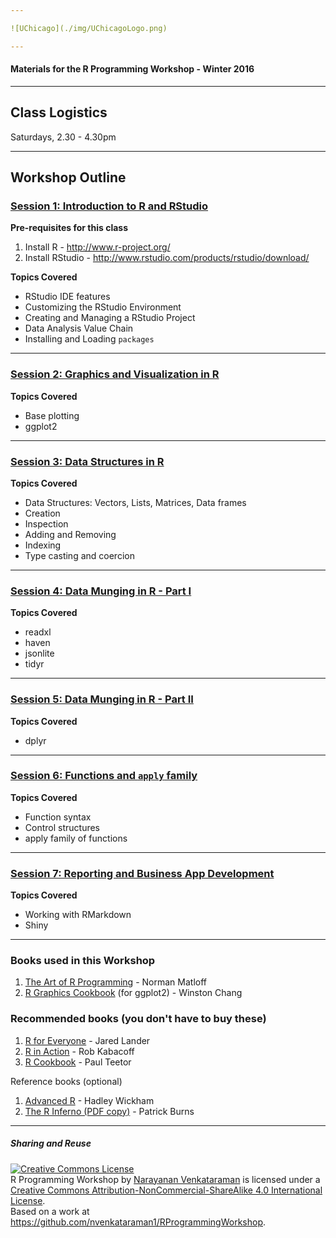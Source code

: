 ```yaml
---

![UChicago](./img/UChicagoLogo.png)

---
```


#### Materials for the R Programming Workshop - Winter 2016

---
## Class Logistics

Saturdays, 2.30 - 4.30pm

---

## Workshop Outline

### [Session 1: Introduction to R and RStudio](./sessions/w1/)

**Pre-requisites for this class**

1. Install R - http://www.r-project.org/
2. Install RStudio - http://www.rstudio.com/products/rstudio/download/

**Topics Covered**

+ RStudio IDE features
+ Customizing the RStudio Environment
+ Creating and Managing a RStudio Project
+ Data Analysis Value Chain
+ Installing and Loading ```packages```

---

### [Session 2: Graphics and Visualization in R](./sessions/w2/)

**Topics Covered**

+ Base plotting
+ ggplot2

---

### [Session 3: Data Structures in R](./sessions/w3/)

**Topics Covered**

+ Data Structures: Vectors, Lists, Matrices, Data frames
+ Creation
+ Inspection
+ Adding and Removing
+ Indexing
+ Type casting and coercion

---

### [Session 4: Data Munging in R - Part I](./sessions/w4/)

**Topics Covered**

+ readxl
+ haven
+ jsonlite
+ tidyr

--- 

### [Session 5: Data Munging in R - Part II](./sessions/w5/)

**Topics Covered**

+ dplyr

---

### [Session 6:  Functions and ```apply``` family](./sessions/w6/)

**Topics Covered**

+ Function syntax
+ Control structures
+ apply family of functions

---

### [Session 7: Reporting and Business App Development](./sessions/w7/)

**Topics Covered**

+ Working with RMarkdown
+ Shiny

---

### Books used in this Workshop

1. [The Art of R Programming](http://bit.ly/ArtRProg) - Norman Matloff
2. [R Graphics Cookbook](http://bit.ly/RGraphicsCookbook) (for ggplot2) - Winston Chang

### Recommended books (you don't have to buy these)

1. [R for Everyone](http://amzn.to/1CIUvcY) - Jared Lander
2. [R in Action](http://manning.com/kabacoff2) - Rob Kabacoff
3. [R Cookbook](http://amzn.to/1EDFsmI) - Paul Teetor

Reference books (optional)

1. [Advanced R](http://adv-r.had.co.nz) - Hadley Wickham
2. [The R Inferno (PDF copy)](http://www.burns-stat.com/pages/Tutor/R_inferno.pdf) - Patrick Burns

---

##### Sharing and Reuse

<a rel="license" href="http://creativecommons.org/licenses/by-nc-sa/4.0/"><img alt="Creative Commons License" style="border-width:0" src="https://i.creativecommons.org/l/by-nc-sa/4.0/88x31.png" /></a><br /><span xmlns:dct="http://purl.org/dc/terms/" property="dct:title">R Programming Workshop</span> by <a xmlns:cc="http://creativecommons.org/ns#" href="https://nvenkataraman1.github.io" property="cc:attributionName" rel="cc:attributionURL">Narayanan Venkataraman</a> is licensed under a <a rel="license" href="http://creativecommons.org/licenses/by-nc-sa/4.0/">Creative Commons Attribution-NonCommercial-ShareAlike 4.0 International License</a>.<br />Based on a work at <a xmlns:dct="http://purl.org/dc/terms/" href="https://github.com/nvenkataraman1/RProgrammingWorkshop" rel="dct:source">https://github.com/nvenkataraman1/RProgrammingWorkshop</a>.
